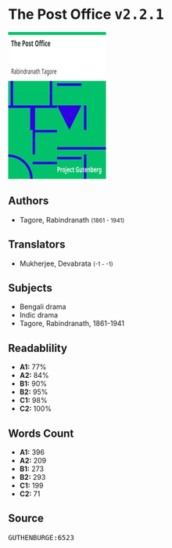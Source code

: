 # The Post Office <kbd>v2.2.1</kbd>

![](./cover.medium.jpg "")

## Authors


 - Tagore, Rabindranath <small>(1861 - 1941)</small>

## Translators


 - Mukherjee, Devabrata <small>(-1 - -1)</small>

## Subjects


 - Bengali drama
 - Indic drama
 - Tagore, Rabindranath, 1861-1941

## Readablility


 - **A1:** 77%
 - **A2:** 84%
 - **B1:** 90%
 - **B2:** 95%
 - **C1:** 98%
 - **C2:** 100%

## Words Count


 - **A1:** 396
 - **A2:** 209
 - **B1:** 273
 - **B2:** 293
 - **C1:** 199
 - **C2:** 71

## Source


<kbd>GUTHENBURGE:6523</kbd>
